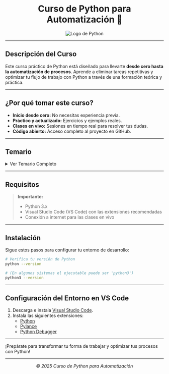 <div align="center">
  
# Curso de Python para Automatización 🐍

![Logo de Python](https://www.python.org/static/community_logos/python-logo.png)

</div>

---

## Descripción del Curso

Este curso práctico de Python está diseñado para llevarte **desde cero hasta la automatización de procesos**. Aprende a eliminar tareas repetitivas y optimizar tu flujo de trabajo con Python a través de una formación teórica y práctica.

---

## ¿Por qué tomar este curso?

- **Inicio desde cero:** No necesitas experiencia previa.
- **Práctico y actualizado:** Ejercicios y ejemplos reales.
- **Clases en vivo:** Sesiones en tiempo real para resolver tus dudas.
- **Código abierto:** Acceso completo al proyecto en GitHub.

---

## Temario

<details>
<summary>Ver Temario Completo</summary>

### Fundamentos de Python
1. **Introducción a Python:** Historia, instalación y primeros pasos.  
2. **Variables y Tipos de Datos:** Números, cadenas, booleanos y más.  
3. **Control de Flujo:** Condicionales y bucles.  
4. **Estructuras de Datos:** Listas, tuplas, diccionarios y conjuntos.  
5. **Funciones y Módulos:** Definición, argumentos y reutilización de código.  
6. **Manejo de Excepciones:** Captura y gestión de errores.  
7. **Programación Orientada a Objetos:** Clases, objetos, herencia y encapsulación.

### Proyectos de Automatización
8. **Automatización de Tareas del Sistema:** Scripts para administración de archivos y procesos.  
9. **Automatización Web y Scraping:** Uso de librerías para extraer información de la web.  
10. **Automatización de Archivos y Directorios:** Operaciones de lectura, escritura y organización.  
11. **Automatización con APIs y Webhooks:** Integración de servicios externos y notificaciones automáticas.  
12. **Integración con Servicios Externos:** Conexión con WhatsApp, Telegram y otros para mejorar la productividad.  
13. **Proyectos Avanzados de Automatización:** Casos prácticos, análisis de datos y generación de reportes.

</details>

---

## Requisitos

> **Importante:**  
> - Python 3.x  
> - Visual Studio Code (VS Code) con las extensiones recomendadas  
> - Conexión a internet para las clases en vivo

---

## Instalación

Sigue estos pasos para configurar tu entorno de desarrollo:

```bash
# Verifica tu versión de Python
python --version

# (En algunos sistemas el ejecutable puede ser 'python3')
python3 --version
```

---

## Configuración del Entorno en VS Code

1. Descarga e instala [Visual Studio Code](https://code.visualstudio.com/).
2. Instala las siguientes extensiones:
   - [Python](https://marketplace.visualstudio.com/items?itemName=ms-python.python)
   - [Pylance](https://marketplace.visualstudio.com/items?itemName=ms-python.vscode-pylance)
   - [Python Debugger](https://marketplace.visualstudio.com/items?itemName=ms-python.debugpy)

---

¡Prepárate para transformar tu forma de trabajar y optimizar tus procesos con Python!

---

<div align="center">
  <em>© 2025 Curso de Python para Automatización</em>
</div>
